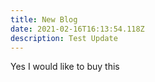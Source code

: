 ```yaml
---
title: New Blog
date: 2021-02-16T16:13:54.118Z
description: Test Update
---
```

Yes I would like to buy this